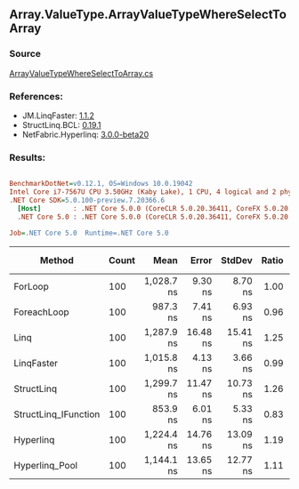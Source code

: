 ﻿## Array.ValueType.ArrayValueTypeWhereSelectToArray

### Source
[ArrayValueTypeWhereSelectToArray.cs](../LinqBenchmarks/Array/ValueType/ArrayValueTypeWhereSelectToArray.cs)

### References:
- JM.LinqFaster: [1.1.2](https://www.nuget.org/packages/JM.LinqFaster/1.1.2)
- StructLinq.BCL: [0.19.1](https://www.nuget.org/packages/StructLinq.BCL/0.19.1)
- NetFabric.Hyperlinq: [3.0.0-beta20](https://www.nuget.org/packages/NetFabric.Hyperlinq/3.0.0-beta20)

### Results:
``` ini

BenchmarkDotNet=v0.12.1, OS=Windows 10.0.19042
Intel Core i7-7567U CPU 3.50GHz (Kaby Lake), 1 CPU, 4 logical and 2 physical cores
.NET Core SDK=5.0.100-preview.7.20366.6
  [Host]        : .NET Core 5.0.0 (CoreCLR 5.0.20.36411, CoreFX 5.0.20.36411), X64 RyuJIT
  .NET Core 5.0 : .NET Core 5.0.0 (CoreCLR 5.0.20.36411, CoreFX 5.0.20.36411), X64 RyuJIT

Job=.NET Core 5.0  Runtime=.NET Core 5.0  

```
|               Method | Count |       Mean |    Error |   StdDev | Ratio | RatioSD |  Gen 0 | Gen 1 | Gen 2 | Allocated | CacheMisses/Op | BranchMispredictions/Op |
|--------------------- |------ |-----------:|---------:|---------:|------:|--------:|-------:|------:|------:|----------:|---------------:|------------------------:|
|              ForLoop |   100 | 1,028.7 ns |  9.30 ns |  8.70 ns |  1.00 |    0.00 | 3.4103 |     - |     - |    7136 B |              4 |                       1 |
|          ForeachLoop |   100 |   987.3 ns |  7.41 ns |  6.93 ns |  0.96 |    0.01 | 3.4103 |     - |     - |    7136 B |              4 |                       1 |
|                 Linq |   100 | 1,287.9 ns | 16.48 ns | 15.41 ns |  1.25 |    0.01 | 2.4319 |     - |     - |    5088 B |              4 |                       3 |
|           LinqFaster |   100 | 1,015.8 ns |  4.13 ns |  3.66 ns |  0.99 |    0.01 | 2.8896 |     - |     - |    6048 B |              4 |                       1 |
|           StructLinq |   100 | 1,299.7 ns | 11.47 ns | 10.73 ns |  1.26 |    0.02 | 0.9899 |     - |     - |    2072 B |              4 |                       2 |
| StructLinq_IFunction |   100 |   853.9 ns |  6.01 ns |  5.33 ns |  0.83 |    0.01 | 0.9899 |     - |     - |    2072 B |              3 |                       3 |
|            Hyperlinq |   100 | 1,224.4 ns | 14.76 ns | 13.09 ns |  1.19 |    0.02 | 0.9670 |     - |     - |    2024 B |              4 |                       2 |
|       Hyperlinq_Pool |   100 | 1,144.1 ns | 13.65 ns | 12.77 ns |  1.11 |    0.02 | 0.0267 |     - |     - |      56 B |              1 |                       2 |
